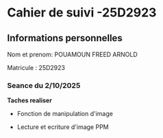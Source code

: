# Cahier de suivi -25D2923

## Informations personnelles

Nom et prenom: POUAMOUN FREED ARNOLD 

Matricule : 25D2923

### Seance du 2/10/2025

**Taches realiser** 

- Fonction de manipulation d'image

- Lecture et ecriture d'image PPM
